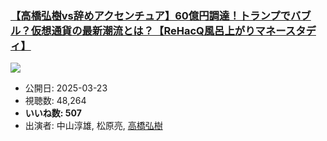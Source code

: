 ### [【高橋弘樹vs辞めアクセンチュア】60億円調達！トランプでバブル？仮想通貨の最新潮流とは？【ReHacQ風呂上がりマネースタディ】](https://www.youtube.com/watch?v=NNCRl8gZJHY)
[![](https://img.youtube.com/vi/NNCRl8gZJHY/sddefault.jpg)](https://www.youtube.com/watch?v=NNCRl8gZJHY)
-   公開日: 2025-03-23
-   視聴数: 48,264
-   **いいね数: 507**
-   出演者: 中山淳雄, 松原亮, [高橋弘樹](/rehacq_fan/people/高橋弘樹 "wikilink")
